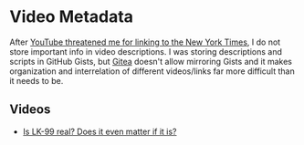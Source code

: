 # Video Metadata
After [YouTube threatened me for linking to the New York Times](https://github.com/TangentFoxy/video-metadata/blob/main/YouTube-threat.md), I do not store important info in video descriptions. I was storing descriptions and scripts in GitHub Gists, but [Gitea](https://about.gitea.com) doesn't allow mirroring Gists and it makes organization and interrelation of different videos/links far more difficult than it needs to be.

## Videos
- [Is LK-99 real? Does it even matter if it is?](https://github.com/TangentFoxy/video-metadata/blob/main/metadata/lk-99-sources.md)
